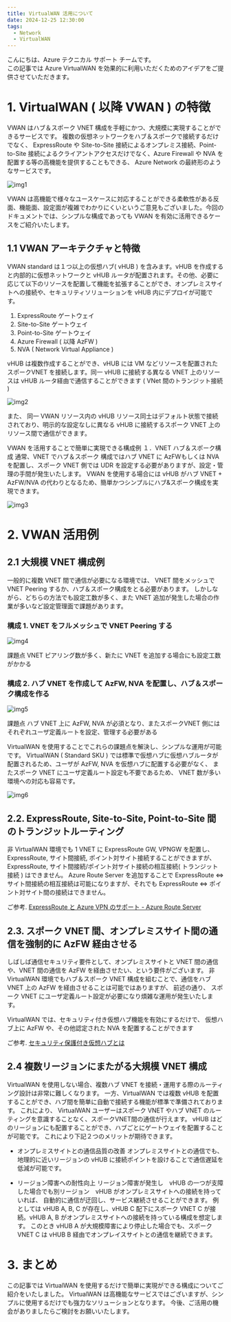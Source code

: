 ```yaml
---
title: VirtualWAN 活用について
date: 2024-12-25 12:30:00
tags:
  - Network
  - VirtualWAN
---
```


<!-- more -->

こんにちは、Azure テクニカル サポート チームです。  
この記事では Azure VirtualWAN を効果的に利用いただくためのアイデアをご提供させていただきます。

# **1. VirtualWAN ( 以降 VWAN ) の特徴**

VWAN はハブ＆スポーク VNET 構成を手軽にかつ、大規模に実現することができるサービスです。
複数の仮想ネットワークをハブ＆スポークで接続するだけでなく、 ExpressRoute や Site-to-Site 接続によるオンプレミス接続、Point-to-Site 接続によるクライアントアクセスだけでなく、Azure Firewall や NVA を配置する等の高機能を提供することもできる、 Azure Network の最終形のようなサービスです。


![img1](./vwan_intro/vwan241225_1.png)

VWAN は高機能で様々なユースケースに対応することができる柔軟性がある反面、機能面、設定面が複雑でわかりにくいというご意見もございました。今回のドキュメントでは、シンプルな構成であっても VWAN を有効に活用できるケースをご紹介いたします。

## **1.1 VWAN アーキテクチャと特徴**
VWAN standard は１つ以上の仮想ハブ( vHUB ) を含みます。vHUB を作成すると内部的に仮想ネットワークと vHUB ルータが配置されます。その他、必要に応じて以下のリソースを配置して機能を拡張することができ、オンプレミスサイトへの接続や、セキュリティソリューションを vHUB 内にデプロイが可能です。

1. ExpressRoute ゲートウェイ
2. Site-to-Site ゲートウェイ
3. Point-to-Site ゲートウェイ
4. Azure Firewall ( 以降 AzFW )
5. NVA ( Network Virtual Appliance ) 

vHUB は複数作成することができ、vHUB には VM などリソースを配置されたスポークVNET を接続します。同一 vHUB に接続する異なる VNET 上のリソースは vHUB ルータ経由で通信することができます ( VNet 間のトランジット接続 )

![img2](./vwan_intro/vwan241225_2.png)

また、 同一 VWAN リソース内の vHUB リソース同士はデフォルト状態で接続されており、明示的な設定なしに異なる vHUB に接続するスポーク VNET 上のリソース間で通信ができます。

VWAN を活用することで簡単に実現できる構成例
１．VNET ハブ＆スポーク構成
通常、VNET でハブ＆スポーク 構成ではハブ VNET に AzFWもしくは NVA を配置し、スポーク VNET 側では UDR を設定する必要がありますが、設定・管理の手間が発生いたします。
VWAN を使用する場合には vHUB がハブ VNET + AzFW/NVA の代わりとなるため、簡単かつシンプルにハブ&スポーク構成を実現できます。

![img3](./vwan_intro/vwan241225_3.png)

# **2. VWAN 活用例**
## **2.1  大規模 VNET 構成例**
一般的に複数 VNET 間で通信が必要になる環境では、 VNET 間をメッシュで VNET Peering するか、ハブ＆スポーク構成をとる必要があります。
しかしながら、どちらの方法でも設定工数が多く、また VNET 追加が発生した場合の作業が多いなど設定管理面で課題があります。

### **構成** 1. VNET をフルメッシュで VNET Peering する

![img4](./vwan_intro/vwan241225_4.png)

課題点 VNET ピアリング数が多く、新たに VNET を追加する場合にも設定工数がかかる

### **構成 2. ハブ VNET を作成して AzFW, NVA を配置し、ハブ＆スポーク構成を作る**

![img5](./vwan_intro/vwan241225_5.png)


課題点 ハブ VNET 上に AzFW, NVA が必須となり、またスポークVNET 側にはそれぞれユーザ定義ルートを設定、管理する必要がある

VirtualWAN を使用することでこれらの課題点を解決し、シンプルな運用が可能です。
VirtualWAN ( Standard SKU ) では標準で仮想ハブに仮想ハブルータが配置されるため、ユーザが AzFW, NVA を仮想ハブに配置する必要がなく、
またスポーク VNET にユーザ定義ルート設定も不要であるため、 VNET 数が多い環境への対応も容易です。

![img6](./vwan_intro/vwan241225_6.png)


## **2.2. ExpressRoute, Site-to-Site, Point-to-Site 間のトランジットルーティング**
非 VirtualWAN 環境でも 1 VNET に ExpressRoute GW, VPNGW を配置し、 ExpressRoute, サイト間接続, ポイント対サイト接続することができますが、
ExpressRoute, サイト間接続/ポイント対サイト接続の相互接続( トランジット接続 ) はできません。
Azure Route Server を追加することで ExpressRoute ⇔ サイト間接続の相互接続は可能になりますが、それでも ExpressRoute ⇔ ポイント対サイト間の接続はできません。

ご参考. [ExpressRoute と Azure VPN のサポート - Azure Route Server](https://learn.microsoft.com/ja-jp/azure/route-server/expressroute-vpn-support)

## **2.3. スポーク VNET  間、オンプレミスサイト間の通信を強制的に AzFW 経由させる**
しばしば通信セキュリティ要件として、オンプレミスサイトと VNET 間の通信や、VNET 間の通信を AzFW を経由させたい、という要件がございます。
非 VirtualWAN 環境でもハブ＆スポーク VNET 構成を組むことで、通信をハブ VNET 上の AzFW を経由させることは可能ではありますが、
前述の通り、 スポーク VNET にユーザ定義ルート設定が必要になり煩雑な運用が発生いたします。

VirtualWAN では、セキュリティ付き仮想ハブ機能を有効にするだけで、
仮想ハブ上に AzFW や、その他認定された NVA を配置することができます

ご参考. [セキュリティ保護付き仮想ハブとは](https://learn.microsoft.com/ja-jp/azure/firewall-manager/secured-virtual-hub?toc=%2Fazure%2Fvirtual-wan%2Ftoc.json&bc=%2Fazure%2Fvirtual-wan%2Fbreadcrumb%2Ftoc.json)

## **2.4 複数リージョンにまたがる大規模 VNET 構成**
VirtualWAN を使用しない場合、複数ハブ VNET を接続・運用する際のルーティング設計は非常に難しくなります。
一方、VirtualWAN では複数 vHUB を配置することができ、ハブ間を簡単に自動で接続する機能が標準で準備されております。
これにより、 VirtualWAN ユーザーはスポーク VNET やハブ VNET のルーティングを意識することなく、スポークVNET間の通信が行えます。
vHUB はどのリージョンにも配置することができ、ハブごとにゲートウェイを配置することが可能です。
これにより下記２つのメリットが期待できます。

- オンプレミスサイトとの通信品質の改善
オンプレミスサイトとの通信でも、地理的に近いリージョンの vHUB に接続ポイントを設けることで通信遅延を低減が可能です。

- リージョン障害への耐性向上
リージョン障害が発生し　vHUB の一つが支障した場合でも別リージョン　vHUB がオンプレミスサイトへの接続を持っていれば、
自動的に通信が迂回し、サービス継続させることができます。
例としては vHUB A, B, C が存在し、vHUB C 配下にスポーク VNET C が接続。vHUB A, B がオンプレミスサイトへの接続を持っている構成を想定します。
このとき vHUB A が大規模障害により停止した場合でも、スポーク VNET C は vHUB B 経由でオンプレイスサイトとの通信を継続できます。
  
# **3. まとめ**
この記事では VirtualWAN を使用するだけで簡単に実現ができる構成についてご紹介をいたしました。
VirtualWAN は高機能なサービスではございますが、シンプルに使用するだけでも強力なソリューションとなります。
今後、ご活用の機会がありましたらご検討をお願いいたします。
